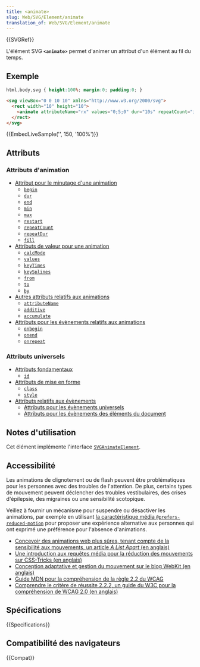 ```yaml
---
title: <animate>
slug: Web/SVG/Element/animate
translation_of: Web/SVG/Element/animate
---
```


{{SVGRef}}

L'élément SVG **`<animate>`** permet d'animer un attribut d'un élément au fil du temps.

## Exemple

```css hidden
html,body,svg { height:100%; margin:0; padding:0; }
```

```html
<svg viewBox="0 0 10 10" xmlns="http://www.w3.org/2000/svg">
  <rect width="10" height="10">
    <animate attributeName="rx" values="0;5;0" dur="10s" repeatCount="indefinite" />
  </rect>
</svg>
```

{{EmbedLiveSample('', 150, '100%')}}

## Attributs

### Attributs d'animation

- [Attribut pour le minutage d'une animation](/fr/docs/Web/SVG/Attribute#timing_de_lanimation)
  - [`begin`](/fr/docs/Web/SVG/Attribute/begin)
  - [`dur`](/fr/docs/Web/SVG/Attribute/dur)
  - [`end`](/fr/docs/Web/SVG/Attribute/end)
  - [`min`](/fr/docs/Web/SVG/Attribute/min)
  - [`max`](/fr/docs/Web/SVG/Attribute/max)
  - [`restart`](/fr/docs/Web/SVG/Attribute/restart)
  - [`repeatCount`](/fr/docs/Web/SVG/Attribute/repeatCount)
  - [`repeatDur`](/fr/docs/Web/SVG/Attribute/repeatDur)
  - [`fill`](/fr/docs/Web/SVG/Attribute/fill)
- [Attributs de valeur pour une animation](/fr/docs/Web/SVG/Attribute#valeurs_de_lanimation)
  - [`calcMode`](/fr/docs/Web/SVG/Attribute/calcMode)
  - [`values`](/fr/docs/Web/SVG/Attribute/values)
  - [`keyTimes`](/fr/docs/Web/SVG/Attribute/keyTimes)
  - [`keySplines`](/fr/docs/Web/SVG/Attribute/keySplines)
  - [`from`](/fr/docs/Web/SVG/Attribute/from)
  - [`to`](/fr/docs/Web/SVG/Attribute/to)
  - [`by`](/fr/docs/Web/SVG/Attribute/by)
- [Autres attributs relatifs aux animations](/fr/docs/Web/SVG/Attribute#attributs_danimation)
  - [`attributeName`](/fr/docs/Web/SVG/Attribute/attributeName)
  - [`additive`](/fr/docs/Web/SVG/Attribute/additive)
  - [`accumulate`](/fr/docs/Web/SVG/Attribute/accumulate)
- [Attributs pour les évènements relatifs aux animations](/fr/docs/Web/SVG/Attribute/Events#événements_danimation)
  - [`onbegin`](/fr/docs/Web/SVG/Attribute/onbegin)
  - [`onend`](/fr/docs/Web/SVG/Attribute/onend)
  - [`onrepeat`](/fr/docs/Web/SVG/Attribute/onrepeat)

### Attributs universels

- [Attributs fondamentaux](/fr/docs/Web/SVG/Attribute/Core)
  - [`id`](/fr/docs/Web/SVG/Attribute/id)
- [Attributs de mise en forme](/fr/docs/Web/SVG/Attribute/Styling)
  - [`class`](/fr/docs/Web/SVG/Attribute/class)
  - [`style`](/fr/docs/Web/SVG/Attribute/style)
- [Attributs relatifs aux évènements](/fr/docs/Web/SVG/Attribute#attributs_dévénement)
  - [Attributs pour les évènements universels](/fr/docs/Web/SVG/Attribute/Events#attributs_dévénement_globaux)
  - [Attributs pour les évènements des éléments du document](/fr/docs/Web/SVG/Attribute/Events#attributs_dévénement_des_éléments_du_document)

## Notes d'utilisation

Cet élément implémente l'interface [`SVGAnimateElement`](/fr/docs/Web/API/SVGAnimateElement).

## Accessibilité

Les animations de clignotement ou de flash peuvent être problématiques pour les personnes avec des troubles de l'attention. De plus, certains types de mouvement peuvent déclencher des troubles vestibulaires, des crises d'épilepsie, des migraines ou une sensibilité scotopique.

Veillez à fournir un mécanisme pour suspendre ou désactiver les animations, par exemple en utilisant [la caractéristique média `@prefers-reduced-motion`](/fr/docs/Web/CSS/@media/prefers-reduced-motion) pour proposer une expérience alternative aux personnes qui ont exprimé une préférence pour l'absence d'animations.

- [Concevoir des animations web plus sûres, tenant compte de la sensibilité aux mouvements, un article <i lang="en">A List Apart</i> (en anglais)](https://alistapart.com/article/designing-safer-web-animation-for-motion-sensitivity/)
- [Une introduction aux requêtes média pour la réduction des mouvements sur CSS-Tricks (en anglais)](https://css-tricks.com/introduction-reduced-motion-media-query/)
- [Conception adaptative et gestion du mouvement sur le blog WebKit (en anglais)](https://webkit.org/blog/7551/responsive-design-for-motion/)
- [Guide MDN pour la compréhension de la règle 2.2 du WCAG](/fr/docs/Web/Accessibility/Understanding_WCAG/Operable#guideline\_2.2\_%e2%80%94\_enough_time_provide_users_enough_time_to_read_and_use_content)
- [Comprendre le critère de réussite 2.2.2, un guide du W3C pour la compréhension de WCAG 2.0 (en anglais)](https://www.w3.org/TR/UNDERSTANDING-WCAG20/time-limits-pause.html)

## Spécifications

{{Specifications}}

## Compatibilité des navigateurs

{{Compat}}
